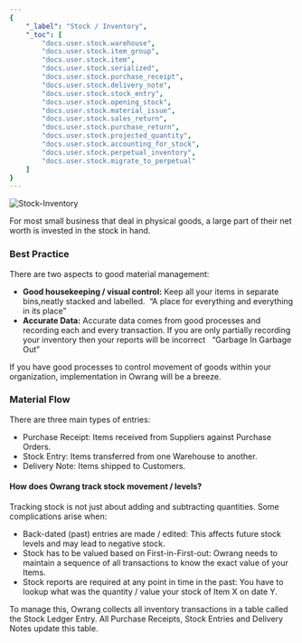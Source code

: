 ```yaml
---
{
	"_label": "Stock / Inventory",
	"_toc": [
		"docs.user.stock.warehouse",
		"docs.user.stock.item_group",
		"docs.user.stock.item",
		"docs.user.stock.serialized",
		"docs.user.stock.purchase_receipt",
		"docs.user.stock.delivery_note",
		"docs.user.stock.stock_entry",
		"docs.user.stock.opening_stock",
		"docs.user.stock.material_issue",
		"docs.user.stock.sales_return",
		"docs.user.stock.purchase_return",
		"docs.user.stock.projected_quantity",
		"docs.user.stock.accounting_for_stock",
		"docs.user.stock.perpetual_inventory",
		"docs.user.stock.migrate_to_perpetual"
	]
}
---
```




![Stock-Inventory](img/stock-inventory.png)





For most small business that deal in physical goods, a large part of their net worth is invested in the stock in hand. 

### Best Practice

There are two aspects to good material management:

- **Good housekeeping / visual control:** Keep all your items in separate bins,neatly stacked and labelled.  “A place for everything and everything in its place” 
- **Accurate Data:** Accurate data comes from good processes and recording each and every transaction. If you are only partially recording your inventory then your reports will be incorrect   “Garbage In Garbage Out”

If you have good processes to control movement of goods within your organization, implementation in Owrang will be a breeze.

### Material Flow

There are three main types of entries:

- Purchase Receipt: Items received from Suppliers against Purchase Orders. 
- Stock Entry: Items transferred from one Warehouse to another. 
- Delivery Note: Items shipped to Customers.

#### How does Owrang track stock movement / levels?

Tracking stock is not just about adding and subtracting quantities. Some complications arise when:

- Back-dated (past) entries are made / edited: This affects future stock levels and may lead to negative stock.
- Stock has to be valued based on First-in-First-out: Owrang needs to maintain a sequence of all transactions to know the exact value of your Items.
- Stock reports are required at any point in time in the past: You have to lookup what was the quantity / value your stock of Item X on date Y. 

To manage this, Owrang collects all inventory transactions in a table called the Stock Ledger Entry. All Purchase Receipts, Stock Entries and Delivery Notes update this table.
